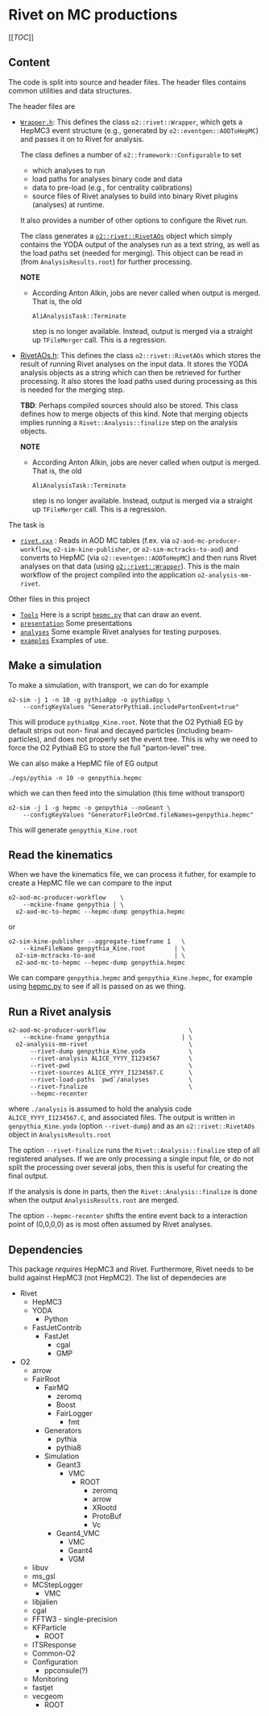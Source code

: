 # Rivet on MC productions

[[_TOC_]]

## Content

The code is split into source and header files.  The header files
contains common utilities and data structures.

The header files are

- [`Wrapper.h`](../Tasks/Wrapper.h): This defines the class
  `o2::rivet::Wrapper`, which gets a HepMC3 event structure (e.g.,
  generated by `o2::eventgen::AODToHepMC`) and passes it on to Rivet
  for analysis.
  
  The class defines a number of `o2::framework::Configurable` to set
  
  - which analyses to run
  - load paths for analyses binary code and data
  - data to pre-load (e.g., for centrality calibrations)
  - source files of Rivet analyses to build into binary Rivet plugins
    (analyses) at runtime.
    
  It also provides a number of other options to configure the Rivet
  run.
  
  The class generates a
  [`o2::rivet::RivetAOs`](../DataModel/RivetAOs.h) object which simply
  contains the YODA output of the analyses run as a text string, as
  well as the load paths set (needed for merging).  This object can be
  read in (from `AnalysisResults.root`) for further processing.
  
  **NOTE**
  - According Anton Alkin, jobs are never called when output is
    merged.  That is, the old
    
        AliAnalysisTask::Terminate
        
    step is no longer available.  Instead, output is merged via a
    straight up `TFileMerger` call.   This is a regression.
    
- [RivetAOs.h](../DataModel/RivetAOs.h): This defines the class
  `o2::rivet::RivetAOs` which stores the result of running Rivet
  analyses on the input data.  It stores the YODA analysis objects as
  a string which can then be retrieved for further processing.
  It also stores the load paths used during processing as this is
  needed for the merging step.
  
  **TBD**: Perhaps compiled sources should also be stored.
  This class defines how to merge objects of this kind.  Note that
  merging objects implies running a `Rivet::Analysis::finalize` step
  on the analysis objects.

  **NOTE**

  - According Anton Alkin, jobs are never called when output is
    merged.  That is, the old
    
        AliAnalysisTask::Terminate
        
    step is no longer available.  Instead, output is merged via a
    straight up `TFileMerger` call.   This is a regression.

The task is

- [`rivet.cxx`](../Tasks/rivet.cxx) : Reads in AOD MC tables
  (f.ex. via `o2-aod-mc-producer-workflow`, `o2-sim-kine-publisher`,
  or `o2-sim-mctracks-to-aod`) and converts to HepMC (via
  `o2::eventgen::AODToHepMC`) and then runs Rivet analyses on that
  data (using [`o2::rivet::Wrapper`](../Tasks/Wrapper.h)).  This is
  the main workflow of the project compiled into the application
  `o2-analysis-mm-rivet`.

Other files in this project

- [`Tools`](../Tools) Here is a script [`hepmc.py`](../Tools/hepmc.py) that
  can draw an event.
- [`presentation`](presentation) Some presentations
- [`analyses`](analyses) Some example Rivet analyses for testing
  purposes.
- [`examples`](examples) Examples of use.

## Make a simulation

To make a simulation, with transport, we can do for example

    o2-sim -j 1 -n 10 -g pythia8pp -o pythia8pp \
        --configKeyValues "GeneratorPythia8.includePartonEvent=true"

This will produce `pythia8pp_Kine.root`.  Note that the O2 Pythia8 EG
by default strips out non- final and decayed particles (including
beam-particles), and does not properly set the event tree.  This is
why we need to force the O2 Pythia8 EG to store the full
"parton-level" tree.

We can also make a HepMC file of EG output

    ./egs/pythia -n 10 -o genpythia.hepmc

which we can then feed into the simulation (this time without
transport)

    o2-sim -j 1 -g hepmc -o genpythia --noGeant \
        --configKeyValues "GeneratorFileOrCmd.fileNames=genpythia.hepmc"

This will generate `genpythia_Kine.root`

## Read the kinematics

When we have the kinematics file, we can process it futher, for
example to create a HepMC file we can compare to the input

    o2-aod-mc-producer-workflow    \
        --mckine-fname genpythia | \
      o2-aod-mc-to-hepmc --hepmc-dump genpythia.hepmc

or
 
    o2-sim-kine-publisher --aggregate-timeframe 1   \
        --kineFileName genpythia_Kine.root        | \
      o2-sim-mctracks-to-aod                      | \
      o2-aod-mc-to-hepmc --hepmc-dump genpythia.hepmc

We can compare `genpythia.hepmc` and `genpythia_Kine.hepmc`, for
example using [hepmc.py](../Tools/hepmc.py) to see if all is passed
on as we thing.

## Run a Rivet analysis
    o2-aod-mc-producer-workflow                       \
        --mckine-fname genpythia                    | \
      o2-analysis-mm-rivet                            \
          --rivet-dump genpythia_Kine.yoda            \
          --rivet-analysis ALICE_YYYY_I1234567        \
          --rivet-pwd                                 \
          --rivet-sources ALICE_YYYY_I1234567.C       \
          --rivet-load-paths `pwd`/analyses           \
          --rivet-finalize                            \
          --hepmc-recenter

where `./analysis` is assumed to hold the analysis code
`ALICE_YYYY_I1234567.C`, and associated files.
The output is written in `genpythia_Kine.yoda` (option `--rivet-dump`)
and as an `o2::rivet::RivetAOs` object in `AnalysisResults.root`

The option `--rivet-finalize` runs the `Rivet::Analysis::finalize`
step of all registered analyses. If we are only processing a single
input file, or do not split the processing over several jobs, then
this is useful for creating the final output.

If the analysis is done in parts, then the `Rivet::Analysis::finalize`
is done when the output `AnalysisResults.root` are merged.

The option `--hepmc-recenter` shifts the entire event back to a
interaction point of (0,0,0,0) as is most often assumed by Rivet
analyses.

## Dependencies

This package _requires_ HepMC3 and Rivet.  Furthermore, Rivet needs to
be build against HepMC3 (not HepMC2).
The list of dependecies are

- Rivet
  - HepMC3
  - YODA
    - Python
  - FastJetContrib
    - FastJet
      - cgal
      - GMP
- O2
  - arrow
  - FairRoot
    - FairMQ
      - zeromq
      - Boost
      - FairLogger
        - fmt
    - Generators
      - pythia
      - pythia8
    - Simulation
      - Geant3
        - VMC
          - ROOT
            - zeromq
            - arrow
            - XRootd
            - ProtoBuf
            - Vc
      - Geant4_VMC
        - VMC
        - Geant4
        - VGM
  - libuv
  - ms_gsl
  - MCStepLogger
    - VMC
  - libjalien
  - cgal
  - FFTW3 - single-precision
  - KFParticle
    - ROOT
  - ITSResponse
  - Common-O2
  - Configuration
    - ppconsule(?)
  - Monitoring
  - fastjet
  - vecgeom
    - ROOT
